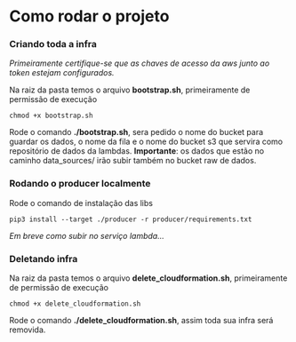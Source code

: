# Como rodar o projeto

### Criando toda a infra

*Primeiramente certifique-se que as chaves de acesso da aws junto ao token estejam configurados.*

Na raiz da pasta temos o arquivo **bootstrap.sh**, primeiramente de permissão de execução

```
chmod +x bootstrap.sh
```

Rode o comando **./bootstrap.sh**, sera pedido o nome do bucket para guardar os dados, o nome da fila e o nome do bucket s3 que servira como repositório de dados da lambdas.
**Importante**: os dados que estão no caminho data_sources/ irão subir também no bucket raw de dados.

### Rodando o producer localmente

Rode o comando de instalação das libs

```
pip3 install --target ./producer -r producer/requirements.txt
```

*Em breve como subir no serviço lambda...*

### Deletando infra

Na raiz da pasta temos o arquivo **delete_cloudformation.sh**, primeiramente de permissão de execução

```
chmod +x delete_cloudformation.sh
```

Rode o comando **./delete_cloudformation.sh**, assim toda sua infra será removida.
